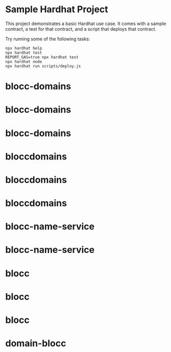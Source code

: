 # Sample Hardhat Project

This project demonstrates a basic Hardhat use case. It comes with a sample contract, a test for that contract, and a script that deploys that contract.

Try running some of the following tasks:

```shell
npx hardhat help
npx hardhat test
REPORT_GAS=true npx hardhat test
npx hardhat node
npx hardhat run scripts/deploy.js
```
# blocc-domains
# blocc-domains
# blocc-domains
# bloccdomains
# bloccdomains
# bloccdomains
# blocc-name-service
# blocc-name-service
# blocc
# blocc
# blocc
# domain-blocc
